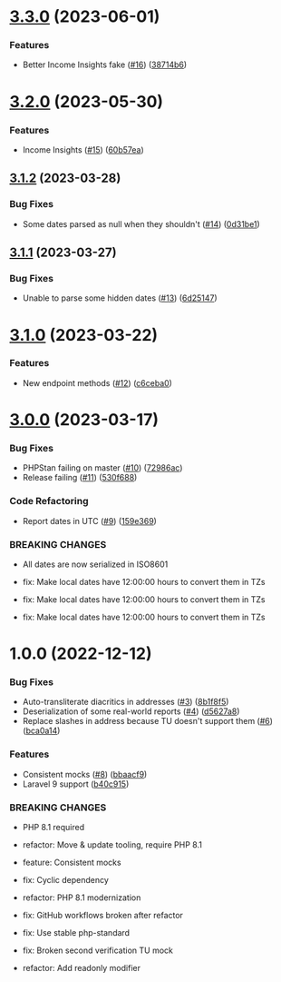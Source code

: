 # [3.3.0](https://github.com/tenantcloud/php-trans-union-sdk/compare/v3.2.0...v3.3.0) (2023-06-01)


### Features

* Better Income Insights fake ([#16](https://github.com/tenantcloud/php-trans-union-sdk/issues/16)) ([38714b6](https://github.com/tenantcloud/php-trans-union-sdk/commit/38714b6bd4e54d8a91a24c4b483fe3efcb5edf97))

# [3.2.0](https://github.com/tenantcloud/php-trans-union-sdk/compare/v3.1.2...v3.2.0) (2023-05-30)


### Features

* Income Insights ([#15](https://github.com/tenantcloud/php-trans-union-sdk/issues/15)) ([60b57ea](https://github.com/tenantcloud/php-trans-union-sdk/commit/60b57ead40908d407c064621b959cda46d87d6c8))

## [3.1.2](https://github.com/tenantcloud/php-trans-union-sdk/compare/v3.1.1...v3.1.2) (2023-03-28)


### Bug Fixes

* Some dates parsed as null when they shouldn't ([#14](https://github.com/tenantcloud/php-trans-union-sdk/issues/14)) ([0d31be1](https://github.com/tenantcloud/php-trans-union-sdk/commit/0d31be1d6097eb8529d8b6e70b59956ff351a8b8))

## [3.1.1](https://github.com/tenantcloud/php-trans-union-sdk/compare/v3.1.0...v3.1.1) (2023-03-27)


### Bug Fixes

* Unable to parse some hidden dates ([#13](https://github.com/tenantcloud/php-trans-union-sdk/issues/13)) ([6d25147](https://github.com/tenantcloud/php-trans-union-sdk/commit/6d251479c1c3143980d2391945087a92ebf77239))

# [3.1.0](https://github.com/tenantcloud/php-trans-union-sdk/compare/v3.0.0...v3.1.0) (2023-03-22)


### Features

* New endpoint methods ([#12](https://github.com/tenantcloud/php-trans-union-sdk/issues/12)) ([c6ceba0](https://github.com/tenantcloud/php-trans-union-sdk/commit/c6ceba0974df5586ce145326ed5ebc431a48afb9))

# [3.0.0](https://github.com/tenantcloud/php-trans-union-sdk/compare/v2.0.0...v3.0.0) (2023-03-17)


### Bug Fixes

* PHPStan failing on master ([#10](https://github.com/tenantcloud/php-trans-union-sdk/issues/10)) ([72986ac](https://github.com/tenantcloud/php-trans-union-sdk/commit/72986ac0261543ffc623bd1bea2dc2f9588ad8af))
* Release failing ([#11](https://github.com/tenantcloud/php-trans-union-sdk/issues/11)) ([530f688](https://github.com/tenantcloud/php-trans-union-sdk/commit/530f6883c2404b4f02af52aafda91fbaaeffd504))


### Code Refactoring

* Report dates in UTC ([#9](https://github.com/tenantcloud/php-trans-union-sdk/issues/9)) ([159e369](https://github.com/tenantcloud/php-trans-union-sdk/commit/159e3691b0274726d65b7afcd3bbede1a227d893))


### BREAKING CHANGES

* All dates are now serialized in ISO8601

* fix: Make local dates have 12:00:00 hours to convert them in TZs

* fix: Make local dates have 12:00:00 hours to convert them in TZs

* fix: Make local dates have 12:00:00 hours to convert them in TZs

# 1.0.0 (2022-12-12)


### Bug Fixes

* Auto-transliterate diacritics in addresses ([#3](https://github.com/tenantcloud/php-trans-union-sdk/issues/3)) ([8b1f8f5](https://github.com/tenantcloud/php-trans-union-sdk/commit/8b1f8f5862fc481a356d5d9b344e43203d6bc912))
* Deserialization of some real-world reports ([#4](https://github.com/tenantcloud/php-trans-union-sdk/issues/4)) ([d5627a8](https://github.com/tenantcloud/php-trans-union-sdk/commit/d5627a82000547c40927370cddd8518d754240c9))
* Replace slashes in address because TU doesn't support them ([#6](https://github.com/tenantcloud/php-trans-union-sdk/issues/6)) ([bca0a14](https://github.com/tenantcloud/php-trans-union-sdk/commit/bca0a14e21fd94e45f901f9aa511c6652a19ea1c))


### Features

* Consistent mocks ([#8](https://github.com/tenantcloud/php-trans-union-sdk/issues/8)) ([bbaacf9](https://github.com/tenantcloud/php-trans-union-sdk/commit/bbaacf971bd8bd80172d1636e69c89933d34a751))
* Laravel 9 support ([b40c915](https://github.com/tenantcloud/php-trans-union-sdk/commit/b40c9152c23bf026aecb9549df746d18c059dc26))


### BREAKING CHANGES

* PHP 8.1 required

* refactor: Move & update tooling, require PHP 8.1

* feature: Consistent mocks

* fix: Cyclic dependency

* refactor: PHP 8.1 modernization

* fix: GitHub workflows broken after refactor

* fix: Use stable php-standard

* fix: Broken second verification TU mock

* refactor: Add readonly modifier
